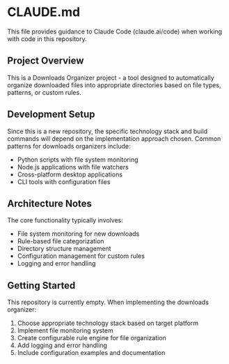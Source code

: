 # CLAUDE.md

This file provides guidance to Claude Code (claude.ai/code) when working with code in this repository.

## Project Overview

This is a Downloads Organizer project - a tool designed to automatically organize downloaded files into appropriate directories based on file types, patterns, or custom rules.

## Development Setup

Since this is a new repository, the specific technology stack and build commands will depend on the implementation approach chosen. Common patterns for downloads organizers include:

- Python scripts with file system monitoring
- Node.js applications with file watchers
- Cross-platform desktop applications
- CLI tools with configuration files

## Architecture Notes

The core functionality typically involves:
- File system monitoring for new downloads
- Rule-based file categorization
- Directory structure management
- Configuration management for custom rules
- Logging and error handling

## Getting Started

This repository is currently empty. When implementing the downloads organizer:

1. Choose appropriate technology stack based on target platform
2. Implement file monitoring system
3. Create configurable rule engine for file organization
4. Add logging and error handling
5. Include configuration examples and documentation